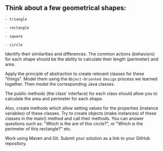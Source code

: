 ## Think about a few geometrical shapes:

    - triangle

    - rectangle

    - square

    - circle

Identify their similarities and differences. The common actions (behaviors) for each shape should be the ability to calculate their length (perimeter) and area.

Apply the principle of abstraction to create relevant classes for these "things". Model them using the `Object-Oriented Design` process we learned together. Then model the corresponding Java classes.

The public methods (the class' interface) for each class should allow you to calculate the area and perimeter for each shape.

Also, create methods which allow setting values for the properties (instance variables) of these classes. Try to create objects (make instances) of these classes in the main() method and call their methods. You can answer questions such as: "Which is the are of this circle?", or "Which is the perimeter of this rectangle?" etc.



Work using Maven and Git. Submit your solution as a link to your GitHub repository.
